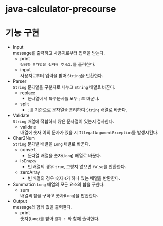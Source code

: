 # java-calculator-precourse

# 기능 구현
- Input  
  message를 출력하고 사용자로부터 입력을 받는다.
  - print  
  `덧셈할 문자열을 입력해 주세요.`를 출력한다.
  - input  
    사용자로부터 입력을 받아 `String`을 반환한다.
- Parser  
  `String` 문자열을 구분자로 나누고 `String` 배열로 바꾼다.
  - replace
    - 문자열에서 특수문자를 모두 `;`로 바꾼다.
  - split
    - `;`를 기준으로 문자열을 분리하여 `String` 배열로 바꾼다.
- Validate  
  `String` 배열에 적합하지 않은 문자열이 있는지 검사한다.
  - validate  
    배열에 숫자 이외 문자가 있을 시 `IllegalArgumentException`를 발생시킨다.
- Char2Num  
  `String` 문자열 배열을 `Long` 배열로 바꾼다.
  - convert
    - 문자열 배열을 숫자(`Long`) 배열로 바꾼다.
  - isEmpty
    - 빈 배열의 경우 `true`, 그렇지 않으면 `false`를 반환한다.
  - zeroArray
    - 빈 배열의 경우 숫자 `0`가 하나 있는 배열을 반환한다.
- Summation
  `Long` 배열의 모든 요소의 합을 구한다.
  - sum  
  배열의 합을 구하고 숫자(`Long`)을 반환한다.
- Output  
  message와 함께 값을 출력한다.
  - print  
    숫자(`Long`)를 받아 `결과 : `와 함께 출력한다.